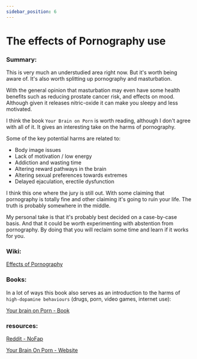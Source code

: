 ```yaml
---
sidebar_position: 6
---
```


# The effects of Pornography use

### Summary:

This is very much an understudied area right now. But it's worth being aware of.
It's also worth splitting up pornography and masturbation. 

With the general opinion that masturbation may even have some health benefits such as reducing prostate cancer risk, and 
effects on mood. Although given it releases nitric-oxide it can make you sleepy and less motivated.

I think the book `Your Brain on Porn` is worth reading, although I don't agree with all of it. It gives an interesting 
take on the harms of pornography. 

Some of the key potential harms are related to:

* Body image issues
* Lack of motivation / low energy
* Addiction and wasting time
* Altering reward pathways in the brain
* Altering sexual preferences towards extremes
* Delayed ejaculation, erectile dysfunction

I think this one where the jury is still out. With some claiming that pornography is totally fine
and other claiming it's going to ruin your life. The truth is probably somewhere in the middle.

My personal take is that it's probably best decided on a case-by-case basis. And that it could be worth experimenting with abstention
 from pornography. By doing that you will reclaim some time and learn if it works for you.



### Wiki:

[Effects of Pornography](https://en.wikipedia.org/wiki/Effects_of_pornography)

### Books:

In a lot of ways this book also serves as an introduction to the harms of `high-dopamine behaviours` (drugs, porn, video games, internet use):

[Your brain on Porn - Book](https://www.goodreads.com/book/show/23121356-your-brain-on-porn?from_search=true&from_srp=true&qid=4WaeelcxmO&rank=1)

### resources:

[Reddit - NoFap](https://www.reddit.com)

[Your Brain On Porn - Website ](https://www.yourbrainonporn.com/)



